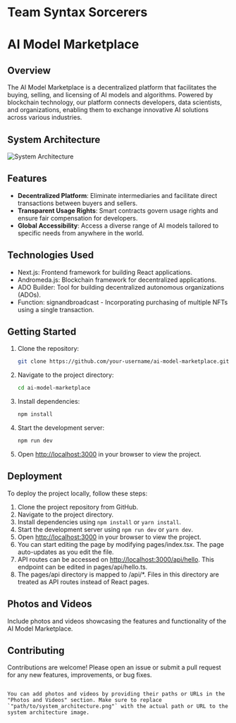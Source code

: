 # Team Syntax Sorcerers
# AI Model Marketplace

## Overview

The AI Model Marketplace is a decentralized platform that facilitates the buying, selling, and licensing of AI models and algorithms. Powered by blockchain technology, our platform connects developers, data scientists, and organizations, enabling them to exchange innovative AI solutions across various industries.

## System Architecture

![System Architecture](path/to/system_architecture.png)

## Features

- **Decentralized Platform**: Eliminate intermediaries and facilitate direct transactions between buyers and sellers.
- **Transparent Usage Rights**: Smart contracts govern usage rights and ensure fair compensation for developers.
- **Global Accessibility**: Access a diverse range of AI models tailored to specific needs from anywhere in the world.

## Technologies Used

- Next.js: Frontend framework for building React applications.
- Andromeda.js: Blockchain framework for decentralized applications.
- ADO Builder: Tool for building decentralized autonomous organizations (ADOs).
- Function: signandbroadcast - Incorporating purchasing of multiple NFTs using a single transaction.

## Getting Started

1. Clone the repository:

   ```bash
   git clone https://github.com/your-username/ai-model-marketplace.git
   ```

2. Navigate to the project directory:

   ```bash
   cd ai-model-marketplace
   ```

3. Install dependencies:

   ```bash
   npm install
   ```

4. Start the development server:

   ```bash
   npm run dev
   ```

5. Open [http://localhost:3000](http://localhost:3000) in your browser to view the project.

## Deployment

To deploy the project locally, follow these steps:

1. Clone the project repository from GitHub.
2. Navigate to the project directory.
3. Install dependencies using `npm install` or `yarn install`.
4. Start the development server using `npm run dev` or `yarn dev`.
5. Open [http://localhost:3000](http://localhost:3000) in your browser to view the project.
6. You can start editing the page by modifying pages/index.tsx. The page auto-updates as you edit the file.
7. API routes can be accessed on [http://localhost:3000/api/hello](http://localhost:3000/api/hello). This endpoint can be edited in pages/api/hello.ts.
8. The pages/api directory is mapped to /api/*. Files in this directory are treated as API routes instead of React pages.

## Photos and Videos

Include photos and videos showcasing the features and functionality of the AI Model Marketplace.

## Contributing

Contributions are welcome! Please open an issue or submit a pull request for any new features, improvements, or bug fixes.
```

You can add photos and videos by providing their paths or URLs in the "Photos and Videos" section. Make sure to replace `"path/to/system_architecture.png"` with the actual path or URL to the system architecture image.
